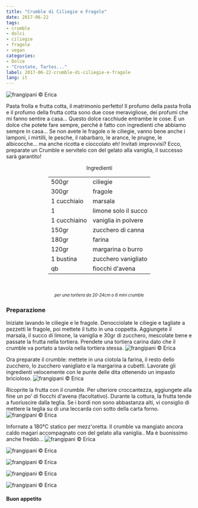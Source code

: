 ```yaml
---
title: "Crumble di Ciliegie e Fragole"
date: 2017-06-22
tags:
- crumble 
- dolci
- ciliegie 
- fragole
- vegan
categories:
- Dolce
- "Crostate, Tartes..." 
label: 2017-06-22-crumble-di-ciliegie-e-fragole
lang: it 
---
```

![](header.jpg "frangipani © Erica")

Pasta frolla e frutta cotta, il matrimonio perfetto! Il profumo della pasta frolla e il profumo della frutta cotta sono due cose meravigliose, dei profumi che mi fanno sentire a casa... Questo dolce racchiude entrambe le cose. È un dolce che potete fare sempre, perché è fatto con ingredienti che abbiamo sempre in casa... Se non avete le fragole o le ciliegie, vanno bene anche i lamponi, i mirtilli, le pesche, il rabarbaro, le arance, le prugne, le albicocche... ma anche ricotta e cioccolato eh! Invitati improvvisi? Ecco, preparate un Crumble e servitelo con del gelato alla vaniglia, il successo sarà garantito!


<div id="wrapper" style="text-align: center">
  <div id="yourdiv" style="display: inline-block;">
    <div class="ingredients">
      <div class="ingredients-title">Ingredienti</div>
      <table>
        <tbody>
          <tr>
            <td>500gr</td>
            <td>ciliegie</td>
          </tr>
          <tr>
            <td>300gr</td>
            <td>fragole</td>
          </tr>
          <tr>
            <td>1 cucchiaio</td>
            <td>marsala</td>
          </tr>
          <tr>
            <td>1</td>
            <td>limone solo il succo</td>
          </tr>
          <tr>
            <td>1 cucchiaino</td>
            <td>vaniglia in polvere</td>
          </tr>
          <tr>
            <td>150gr</td>
            <td>zucchero di canna</td>
          </tr>
          <tr>
            <td>180gr</td>
            <td>farina</td>
          </tr>
          <tr>
            <td>120gr</td>
            <td>margarina o burro</td>
          </tr>
          <tr>
            <td>1 bustina</td>
            <td>zucchero vanigliato</td>
          </tr>
          <tr>
            <td>qb</td>
            <td>fiocchi d'avena</td>
          </tr>
        </tbody>
      </table>
      <br></br>
      <i class="pull-right" style="font-size: 80%;">per una tortiera da 20-24cm o 6 mini crumble</i>
    </div>
  </div>
</div>


<h3>
  <font color="grey">
    <i class="fa fa-cogs"></i>
  </font> Preparazione
</h3>

Iniziate lavando le ciliegie e le fragole. Denocciolate le ciliegie e tagliate a pezzetti le fragole, poi mettete il tutto in una coppetta. Aggiungete il marsala, il succo di limone, la vaniglia e 30gr di zucchero, mescolate bene e passate la frutta nella tortiera. Prendete una tortiera carina dato che il crumble va portato a tavola nella tortiera stessa.
![](frutta.jpg "frangipani © Erica")

Ora preparate il crumble: mettete in una ciotola la farina, il resto dello zucchero, lo zucchero vanigliato e la margarina a cubetti. Lavorate gli ingredienti velocemente con le punte delle dita ottenendo un impasto bricioloso.
![](crumble.jpg "frangipani © Erica")

Ricoprite la frutta con il crumble. Per ulteriore croccantezza, aggiungete alla fine un po' di fiocchi d'avena (facoltativo). Durante la cottura, la frutta tende a fuoriuscire dalla teglia. Se i bordi non sono abbastanza alti, vi consiglio di mettere la teglia su di una leccarda con sotto della carta forno.
![](teglia.jpg "frangipani © Erica")

Infornate a 180°C statico per mezz'oretta. Il crumble va mangiato ancora caldo magari accompagnato con del gelato alla vaniglia.. Ma è buonissimo anche freddo...
![](risultato1.jpg "frangipani © Erica")

![](risultato2.jpg "frangipani © Erica")

![](risultato3.jpg "frangipani © Erica")

![](risultato4.jpg "frangipani © Erica")

![](risultato5.jpg "frangipani © Erica")

<h4>Buon appetito
  <font color="red">
    <i class="fa fa-smile-o"></i>
  </font>
</h4>